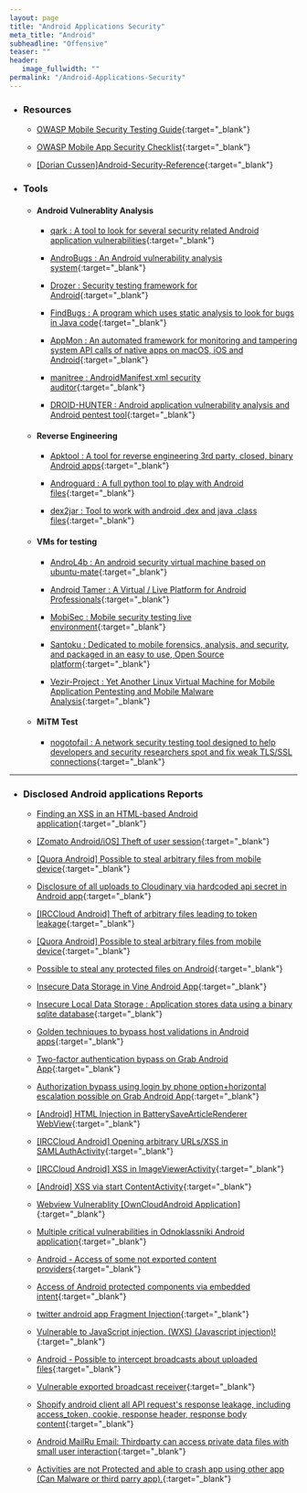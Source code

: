 ```yaml
---
layout: page
title: "Android Applications Security"
meta_title: "Android"
subheadline: "Offensive"
teaser: ""
header:
   image_fullwidth: ""
permalink: "/Android-Applications-Security"
---
```


* ### Resources

  * [OWASP Mobile Security Testing Guide](https://github.com/OWASP/owasp-mstg){:target="_blank"}
  
  * [OWASP Mobile App Security Checklist](https://www.owasp.org/images/6/6f/Mobile_App_Security_Checklist_0.9.2.xlsx){:target="_blank"}

  * [[Dorian Cussen]Android-Security-Reference](https://github.com/doridori/Android-Security-Reference){:target="_blank"}
  
* ### Tools

	* #### Android Vulnerablity Analysis
		
		* [qark : A tool to look for several security related Android application vulnerabilities](https://github.com/linkedin/qark/){:target="_blank"}
		
		* [AndroBugs : An Android vulnerability analysis system](https://github.com/AndroBugs/AndroBugs_Framework){:target="_blank"}

		* [Drozer : Security testing framework for Android](https://github.com/mwrlabs/drozer){:target="_blank"}
		
		* [FindBugs : A program which uses static analysis to look for bugs in Java code](http://findbugs.sourceforge.net/){:target="_blank"}
		
		* [AppMon : An automated framework for monitoring and tampering system API calls of native apps on macOS, iOS and Android](https://github.com/dpnishant/appmon){:target="_blank"}		

		* [manitree : AndroidManifest.xml security auditor](https://github.com/antitree/manitree){:target="_blank"}
		
		* [DROID-HUNTER : Android application vulnerability analysis and Android pentest tool](https://github.com/hahwul/droid-hunter){:target="_blank"}
		
	* #### Reverse Engineering
	
		* [Apktool : A tool for reverse engineering 3rd party, closed, binary Android apps](https://ibotpeaches.github.io/Apktool/){:target="_blank"}
		
		* [Androguard : A full python tool to play with Android files](https://github.com/androguard/androguard){:target="_blank"}
		
		* [dex2jar : Tool to work with android .dex and java .class files](https://github.com/pxb1988/dex2jar){:target="_blank"}

	* #### VMs for testing
	
		* [AndroL4b : An android security virtual machine based on ubuntu-mate](https://github.com/sh4hin/Androl4b){:target="_blank"}
		
		* [Android Tamer : A Virtual / Live Platform for Android Professionals](https://androidtamer.com/){:target="_blank"}
		
		* [MobiSec : Mobile security testing live environment](https://sourceforge.net/projects/mobisec/){:target="_blank"}
		
		* [Santoku : Dedicated to mobile forensics, analysis, and security, and packaged in an easy to use, Open Source platform](https://santoku-linux.com/){:target="_blank"}

		* [Vezir-Project : Yet Another Linux Virtual Machine for Mobile Application Pentesting and Mobile Malware Analysis](https://github.com/oguzhantopgul/Vezir-Project){:target="_blank"}

	* #### MiTM Test		

		* [nogotofail : A network security testing tool designed to help developers and security researchers spot and fix weak TLS/SSL connections](https://github.com/google/nogotofail){:target="_blank"}

***

* ### Disclosed Android applications Reports

  * [Finding an XSS in an HTML-based Android application](https://labs.detectify.com/2015/02/20/finding-an-xss-in-an-html-based-android-application/){:target="_blank"}

  * [[Zomato Android/iOS] Theft of user session](https://hackerone.com/reports/328486){:target="_blank"}

  * [[Quora Android] Possible to steal arbitrary files from mobile device](https://hackerone.com/reports/328486){:target="_blank"}

  * [Disclosure of all uploads to Cloudinary via hardcoded api secret in Android app](https://hackerone.com/reports/351555){:target="_blank"}

  * [[IRCCloud Android] Theft of arbitrary files leading to token leakage](https://hackerone.com/reports/288955){:target="_blank"}

  * [[Quora Android] Possible to steal arbitrary files from mobile device](https://hackerone.com/reports/258460){:target="_blank"}

  * [Possible to steal any protected files on Android](https://hackerone.com/reports/161710){:target="_blank"}

  * [Insecure Data Storage in Vine Android App](https://hackerone.com/reports/44727){:target="_blank"}

  * [Insecure Local Data Storage : Application stores data using a binary sqlite database](https://hackerone.com/reports/57918){:target="_blank"}

  * [Golden techniques to bypass host validations in Android apps](https://hackerone.com/reports/431002){:target="_blank"}

  * [Two-factor authentication bypass on Grab Android App](https://hackerone.com/reports/202425){:target="_blank"}

  * [Authorization bypass using login by phone option+horizontal escalation possible on Grab Android App](https://hackerone.com/reports/205000){:target="_blank"}

  * [[Android] HTML Injection in BatterySaveArticleRenderer WebView](https://hackerone.com/reports/176065){:target="_blank"}

  * [[IRCCloud Android] Opening arbitrary URLs/XSS in SAMLAuthActivity](https://hackerone.com/reports/283058){:target="_blank"}

  * [[IRCCloud Android] XSS in ImageViewerActivity](https://hackerone.com/reports/283063){:target="_blank"}

  * [[Android] XSS via start ContentActivity](https://hackerone.com/reports/189793){:target="_blank"}

  * [Webview Vulnerablity [OwnCloudAndroid Application]](https://hackerone.com/reports/87835){:target="_blank"}

  * [Multiple critical vulnerabilities in Odnoklassniki Android application](https://hackerone.com/reports/97295){:target="_blank"}

  * [Android - Access of some not exported content providers](https://hackerone.com/reports/272044){:target="_blank"}

  * [Access of Android protected components via embedded intent](https://hackerone.com/reports/200427){:target="_blank"}

  * [twitter android app Fragment Injection](https://hackerone.com/reports/43988){:target="_blank"}

  * [Vulnerable to JavaScript injection. (WXS) (Javascript injection)!](https://hackerone.com/reports/54631){:target="_blank"}

  * [Android - Possible to intercept broadcasts about uploaded files](https://hackerone.com/reports/167481){:target="_blank"}

  * [Vulnerable exported broadcast receiver](https://hackerone.com/reports/289000){:target="_blank"}

  * [Shopify android client all API request's response leakage, including access_token, cookie, response header, response body content](https://hackerone.com/reports/56002){:target="_blank"}

  * [Android MailRu Email: Thirdparty can access private data files with small user interaction](https://hackerone.com/reports/226191){:target="_blank"}

  * [Activities are not Protected and able to crash app using other app (Can Malware or third parry app).](https://hackerone.com/reports/65729){:target="_blank"}
